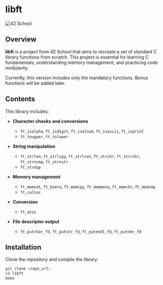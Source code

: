 # libft

![42 School](https://upload.wikimedia.org/wikipedia/commons/6/6f/42_School_logo.svg)

## Overview

**libft** is a project from 42 School that aims to recreate a set of standard C library functions from scratch. This project is essential for learning C fundamentals, understanding memory management, and practicing code modularity.

Currently, this version includes only the mandatory functions. Bonus functions will be added later.

## Contents

This library includes:

- **Character checks and conversions**
  - `ft_isalpha`, `ft_isdigit`, `ft_isalnum`, `ft_isascii`, `ft_isprint`
  - `ft_toupper`, `ft_tolower`

- **String manipulation**
  - `ft_strlen`, `ft_strlcpy`, `ft_strlcat`, `ft_strchr`, `ft_strrchr`, `ft_strncmp`, `ft_strnstr`
  - `ft_strdup`

- **Memory management**
  - `ft_memset`, `ft_bzero`, `ft_memcpy`, `ft_memmove`, `ft_memchr`, `ft_memcmp`
  - `ft_calloc`

- **Conversion**
  - `ft_atoi`

- **File descriptor output**
  - `ft_putchar_fd`, `ft_putstr_fd`, `ft_putendl_fd`, `ft_putnbr_fd`

## Installation

Clone the repository and compile the library:

```bash
git clone <repo_url>
cd libft
make
